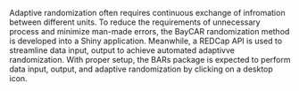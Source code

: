  Adaptive randomization often requires continuous exchange of infromation between different units. To reduce the requirements of unnecessary process and minimize man-made errors, the BayCAR randomization method is developed into a Shiny application. Meanwhile, a REDCap API is used to streamline data input, output to achieve automated adaptivve randomization. With proper setup, the BARs package is expected to perform data input, output, and adaptive randomization by clicking on a desktop icon. 
